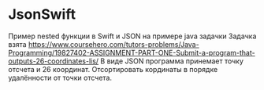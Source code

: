 # JsonSwift
Пример nested функции в Swift и JSON на примере java задачки
Задачка взята https://www.coursehero.com/tutors-problems/Java-Programming/19827402-ASSIGNMENT-PART-ONE-Submit-a-program-that-outputs-26-coordinates-lis/
В виде JSON программа принемает точку отсчета и 26 координат. Отсортировать кординаты в порядке удалённости от точки отсчета.
